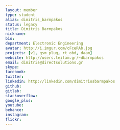 ```yaml
---
layout: member
type: student
alias: dimitris_barmpakos
status: legacy
title: Dimitris Barmpakos
nickname:
bio:
department: Electronic Engineering
avatar: http://i.imgur.com/cFceRAb.jpg
projects: [v1, gsm_plug, rt_obd, daam]
website: http://users.teilam.gr/~dbarmpakos
email: dimitris@directsolutions.gr
skype:
facebook:
twitter:
linkedin: http://linkedin.com/dimitriosbarmpakos
github:
gitlab:
stackoverflow:
google_plus:
youtube:
behance:
instagram:
flickr:
---
```


